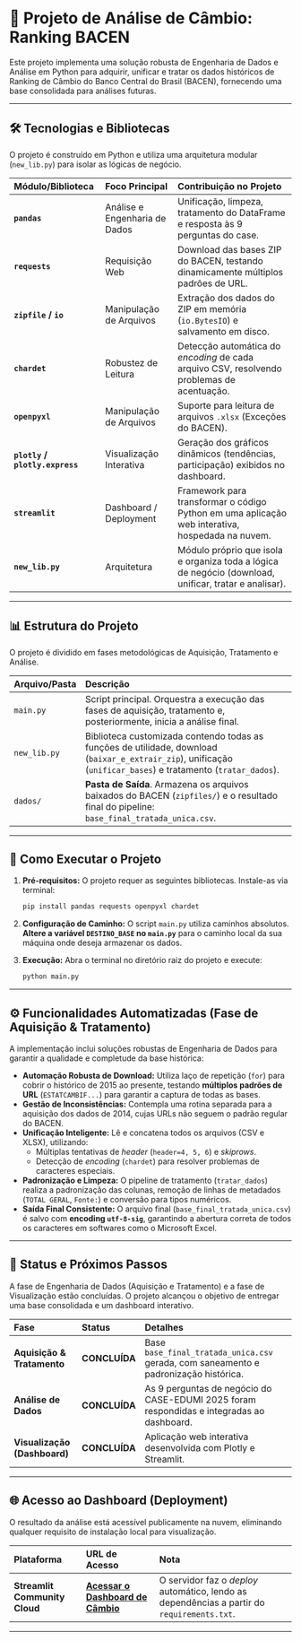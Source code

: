 # 🏦 Projeto de Análise de Câmbio: Ranking BACEN

Este projeto implementa uma solução robusta de Engenharia de Dados e Análise em Python para adquirir, unificar e tratar os dados históricos de Ranking de Câmbio do Banco Central do Brasil (BACEN), fornecendo uma base consolidada para análises futuras.

---

## 🛠️ Tecnologias e Bibliotecas

O projeto é construído em Python e utiliza uma arquitetura modular (`new_lib.py`) para isolar as lógicas de negócio.

| Módulo/Biblioteca | Foco Principal | Contribuição no Projeto |
| :--- | :--- | :--- |
| **`pandas`** | Análise e Engenharia de Dados | Unificação, limpeza, tratamento do DataFrame e resposta às 9 perguntas do case. |
| **`requests`** | Requisição Web | Download das bases ZIP do BACEN, testando dinamicamente múltiplos padrões de URL. |
| **`zipfile` / `io`** | Manipulação de Arquivos | Extração dos dados do ZIP em memória (`io.BytesIO`) e salvamento em disco. |
| **`chardet`** | Robustez de Leitura | Detecção automática do *encoding* de cada arquivo CSV, resolvendo problemas de acentuação. |
| **`openpyxl`** | Manipulação de Arquivos | Suporte para leitura de arquivos `.xlsx` (Exceções do BACEN). |
| **`plotly` / `plotly.express`** | Visualização Interativa | Geração dos gráficos dinâmicos (tendências, participação) exibidos no dashboard. |
| **`streamlit`** | Dashboard / Deployment | Framework para transformar o código Python em uma aplicação web interativa, hospedada na nuvem. |
| **`new_lib.py`** | Arquitetura | Módulo próprio que isola e organiza toda a lógica de negócio (download, unificar, tratar e analisar). |

---

## 📊 Estrutura do Projeto

O projeto é dividido em fases metodológicas de Aquisição, Tratamento e Análise.

| Arquivo/Pasta | Descrição |
| :--- | :--- |
| `main.py` | Script principal. Orquestra a execução das fases de aquisição, tratamento e, posteriormente, inicia a análise final. |
| `new_lib.py` | Biblioteca customizada contendo todas as funções de utilidade, download (`baixar_e_extrair_zip`), unificação (`unificar_bases`) e tratamento (`tratar_dados`). |
| `dados/` | **Pasta de Saída**. Armazena os arquivos baixados do BACEN (`zipfiles/`) e o resultado final do pipeline: `base_final_tratada_unica.csv`. |

---

## 🚀 Como Executar o Projeto

1.  **Pré-requisitos:** O projeto requer as seguintes bibliotecas. Instale-as via terminal:
    ```bash
    pip install pandas requests openpyxl chardet
    ```

2.  **Configuração de Caminho:** O script `main.py` utiliza caminhos absolutos. **Altere a variável `DESTINO_BASE` no `main.py`** para o caminho local da sua máquina onde deseja armazenar os dados.

3.  **Execução:** Abra o terminal no diretório raiz do projeto e execute:
    ```bash
    python main.py
    ```

---

## ⚙️ Funcionalidades Automatizadas (Fase de Aquisição & Tratamento)

A implementação inclui soluções robustas de Engenharia de Dados para garantir a qualidade e completude da base histórica:

* **Automação Robusta de Download:** Utiliza laço de repetição (`for`) para cobrir o histórico de 2015 ao presente, testando **múltiplos padrões de URL** (`ESTATCAMBIF...`) para garantir a captura de todas as bases.
* **Gestão de Inconsistências:** Contempla uma rotina separada para a aquisição dos dados de 2014, cujas URLs não seguem o padrão regular do BACEN.
* **Unificação Inteligente:** Lê e concatena todos os arquivos (CSV e XLSX), utilizando:
    * Múltiplas tentativas de *header* (`header=4, 5, 6`) e *skiprows*.
    * Detecção de *encoding* (`chardet`) para resolver problemas de caracteres especiais.
* **Padronização e Limpeza:** O pipeline de tratamento (`tratar_dados`) realiza a padronização das colunas, remoção de linhas de metadados (`TOTAL GERAL`, `Fonte:`) e conversão para tipos numéricos.
* **Saída Final Consistente:** O arquivo final (`base_final_tratada_unica.csv`) é salvo com **encoding `utf-8-sig`**, garantindo a abertura correta de todos os caracteres em softwares como o Microsoft Excel.

---

## 🚀 Status e Próximos Passos

A fase de Engenharia de Dados (Aquisição e Tratamento) e a fase de Visualização estão concluídas. O projeto alcançou o objetivo de entregar uma base consolidada e um dashboard interativo.

| Fase | Status | Detalhes |
| :--- | :--- | :--- |
| **Aquisição & Tratamento** | **CONCLUÍDA** | Base `base_final_tratada_unica.csv` gerada, com saneamento e padronização histórica. |
| **Análise de Dados** | **CONCLUÍDA** | As 9 perguntas de negócio do CASE-EDUMI 2025 foram respondidas e integradas ao dashboard. |
| **Visualização (Dashboard)** | **CONCLUÍDA** | Aplicação web interativa desenvolvida com Plotly e Streamlit. |

---

## 🌐 Acesso ao Dashboard (Deployment)

O resultado da análise está acessível publicamente na nuvem, eliminando qualquer requisito de instalação local para visualização.

| Plataforma | URL de Acesso | Nota |
| :--- | :--- | :--- |
| **Streamlit Community Cloud** | **[Acessar o Dashboard de Câmbio](https://webscrappingbacen-jx9lqy3mmcyekfa5ihrzbf.streamlit.app)** | O servidor faz o *deploy* automático, lendo as dependências a partir do `requirements.txt`. |
---